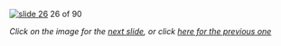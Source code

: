 [![slide 26](https://dl.dropboxusercontent.com/u/2977490/presentations/cookbook/img26.jpg)](27.md)
26 of 90

_Click on the image for the [next slide](27.md), or click [here for the previous one](25.md)_